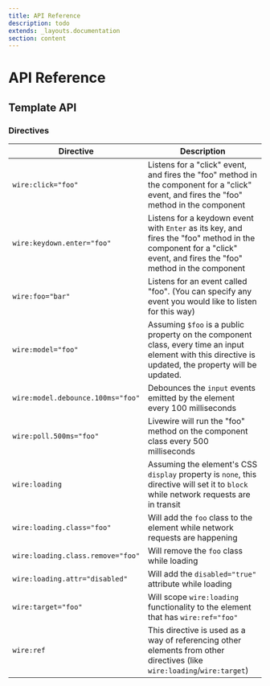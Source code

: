 ```yaml
---
title: API Reference
description: todo
extends: _layouts.documentation
section: content
---
```


# API Reference

## Template API

### Directives
Directive | Description
--- | ---
`wire:click="foo"` | Listens for a "click" event, and fires the "foo" method in the component for a "click" event, and fires the "foo" method in the component
`wire:keydown.enter="foo"` | Listens for a keydown event with `Enter` as its key, and fires the "foo" method in the component for a "click" event, and fires the "foo" method in the component
`wire:foo="bar"` | Listens for an event called "foo". (You can specify any event you would like to listen for this way)
`wire:model="foo"` | Assuming `$foo` is a public property on the component class, every time an input element with this directive is updated, the property will be updated.
`wire:model.debounce.100ms="foo"` | Debounces the `input` events emitted by the element every 100 milliseconds
`wire:poll.500ms="foo"` | Livewire will run the "foo" method on the component class every 500 milliseconds
`wire:loading` | Assuming the element's CSS `display` property is `none`, this directive will set it to `block` while network requests are in transit
`wire:loading.class="foo"` | Will add the `foo` class to the element while network requests are happening
`wire:loading.class.remove="foo"` | Will remove the `foo` class while loading
`wire:loading.attr="disabled"` | Will add the `disabled="true"` attribute while loading
`wire:target="foo"` | Will scope `wire:loading` functionality to the element that has `wire:ref="foo"`
`wire:ref` | This directive is used as a way of referencing other elements from other directives (like `wire:loading`/`wire:target`)
